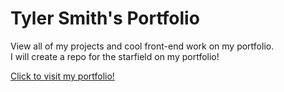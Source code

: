 # Tyler Smith's Portfolio

View all of my projects and cool front-end work on my portfolio.
<br>
I will create a repo for the starfield on my portfolio!
<br>

[Click to visit my portfolio!](https://sakiskid.github.io/tyler-smith-portfolio/)
